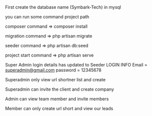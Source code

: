 First create the database name (Symbark-Tech) in mysql


you can run some command project path

composer command => composer install

migration command => php artisan migrate

seeder command => php artisan db:seed

project start command => php artisan serve

Super Admin login details has updated to Seeder
LOGIN INFO 
    Email = superadmin@gmail.com
    password = 12345678

Superadmin only view url shortner list and create

Superadmin can invite the client and create company

Admin can view team member and invite members

Member can only create url short and view our leads
